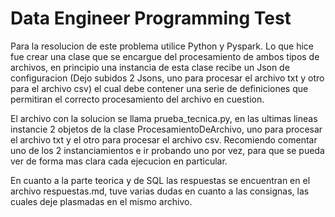 # Data Engineer Programming Test

Para la resolucion de este problema utilice Python y Pyspark.
Lo que hice fue crear una clase que se encargue del procesamiento de ambos tipos de archivos,
en principio una instancia de esta clase recibe un Json de configuracion (Dejo subidos 2 Jsons, uno para procesar el archivo txt y otro para el archivo csv) 
el cual debe contener una serie de definiciones que permitiran el correcto procesamiento del archivo en cuestion.

El archivo con la solucion se llama prueba_tecnica.py, en las ultimas lineas instancie 2 objetos de la clase ProcesamientoDeArchivo,
uno para procesar el archivo txt y el otro para procesar el archivo csv.
Recomiendo comentar uno de los 2 instanciamientos e ir probando uno por vez, para que se pueda ver de forma mas clara cada ejecucion en particular.

En cuanto a la parte teorica y de SQL las respuestas se encuentran en el archivo respuestas.md,
tuve varias dudas en cuanto a las consignas, las cuales deje plasmadas en el mismo archivo.


